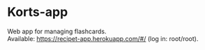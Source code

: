 # Korts-app
Web app for managing flashcards.<br>
Available: https://recipet-app.herokuapp.com/#/ (log in: root/root).
